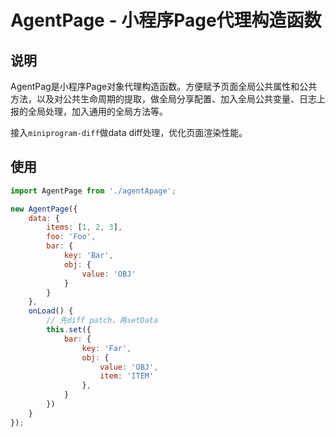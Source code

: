 # AgentPage - 小程序Page代理构造函数

## 说明
AgentPag是小程序Page对象代理构造函数。方便赋予页面全局公共属性和公共方法，以及对公共生命周期的提取，做全局分享配置、加入全局公共变量、日志上报的全局处理，加入通用的全局方法等。


接入`miniprogram-diff`做data diff处理，优化页面渲染性能。

## 使用
```javascript
import AgentPage from './agentApage';

new AgentPage({
    data: {
        items: [1, 2, 3],
        foo: 'Foo',
        bar: {
            key: 'Bar',
            obj: {
                value: 'OBJ'
            }
        }
    },
    onLoad() {
        // 先diff patch，再setData
        this.set({
            bar: {
                key: 'Far',
                obj: {
                    value: 'OBJ',
                    item: 'ITEM'
                },
            }
        })
    }
});
```